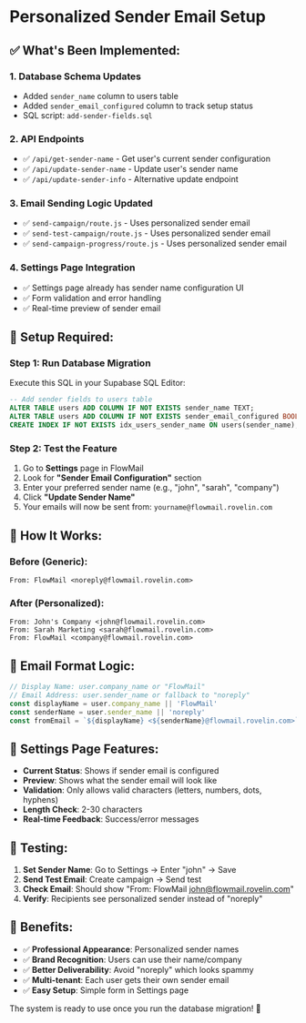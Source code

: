 # Personalized Sender Email Setup

## ✅ **What's Been Implemented:**

### **1. Database Schema Updates**
- Added `sender_name` column to users table
- Added `sender_email_configured` column to track setup status
- SQL script: `add-sender-fields.sql`

### **2. API Endpoints**
- ✅ `/api/get-sender-name` - Get user's current sender configuration
- ✅ `/api/update-sender-name` - Update user's sender name
- ✅ `/api/update-sender-info` - Alternative update endpoint

### **3. Email Sending Logic Updated**
- ✅ `send-campaign/route.js` - Uses personalized sender email
- ✅ `send-test-campaign/route.js` - Uses personalized sender email  
- ✅ `send-campaign-progress/route.js` - Uses personalized sender email

### **4. Settings Page Integration**
- ✅ Settings page already has sender name configuration UI
- ✅ Form validation and error handling
- ✅ Real-time preview of sender email

## 🔧 **Setup Required:**

### **Step 1: Run Database Migration**
Execute this SQL in your Supabase SQL Editor:
```sql
-- Add sender fields to users table
ALTER TABLE users ADD COLUMN IF NOT EXISTS sender_name TEXT;
ALTER TABLE users ADD COLUMN IF NOT EXISTS sender_email_configured BOOLEAN DEFAULT FALSE;
CREATE INDEX IF NOT EXISTS idx_users_sender_name ON users(sender_name);
```

### **Step 2: Test the Feature**
1. Go to **Settings** page in FlowMail
2. Look for **"Sender Email Configuration"** section
3. Enter your preferred sender name (e.g., "john", "sarah", "company")
4. Click **"Update Sender Name"**
5. Your emails will now be sent from: `yourname@flowmail.rovelin.com`

## 🎯 **How It Works:**

### **Before (Generic):**
```
From: FlowMail <noreply@flowmail.rovelin.com>
```

### **After (Personalized):**
```
From: John's Company <john@flowmail.rovelin.com>
From: Sarah Marketing <sarah@flowmail.rovelin.com>
From: FlowMail <company@flowmail.rovelin.com>
```

## 📧 **Email Format Logic:**

```javascript
// Display Name: user.company_name or "FlowMail"
// Email Address: user.sender_name or fallback to "noreply"
const displayName = user.company_name || 'FlowMail'
const senderName = user.sender_name || 'noreply'
const fromEmail = `${displayName} <${senderName}@flowmail.rovelin.com>`
```

## 🎨 **Settings Page Features:**

- **Current Status**: Shows if sender email is configured
- **Preview**: Shows what the sender email will look like
- **Validation**: Only allows valid characters (letters, numbers, dots, hyphens)
- **Length Check**: 2-30 characters
- **Real-time Feedback**: Success/error messages

## 🧪 **Testing:**

1. **Set Sender Name**: Go to Settings → Enter "john" → Save
2. **Send Test Email**: Create campaign → Send test
3. **Check Email**: Should show "From: FlowMail <john@flowmail.rovelin.com>"
4. **Verify**: Recipients see personalized sender instead of "noreply"

## 🚀 **Benefits:**

- ✅ **Professional Appearance**: Personalized sender names
- ✅ **Brand Recognition**: Users can use their name/company
- ✅ **Better Deliverability**: Avoid "noreply" which looks spammy
- ✅ **Multi-tenant**: Each user gets their own sender email
- ✅ **Easy Setup**: Simple form in Settings page

The system is ready to use once you run the database migration! 🎯